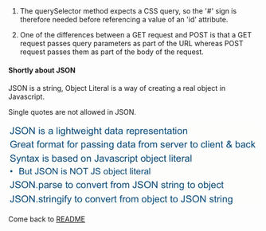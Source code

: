 ##

1. The querySelector method expects a CSS query, so the '#' sign is therefore needed before referencing a value of an 'id' attribute.

2. One of the differences between a GET request and POST is that a GET request passes query parameters as part of the URL whereas POST request passes them as part of the body of the request.

#### Shortly about JSON

JSON is a string, Object Literal is a way of creating a real object in Javascript.

Single quotes are not allowed in JSON.

![](./screenshots/JSON.png)





Come back to [README](../README.md)
